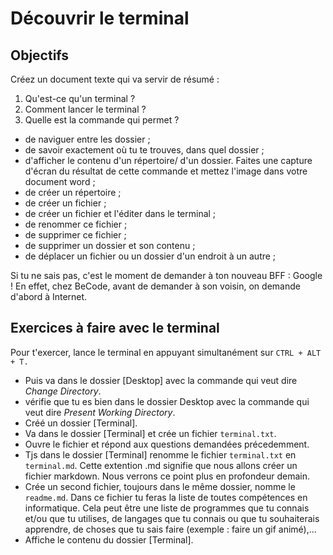 # Découvrir le terminal

## Objectifs

Créez un document texte qui va servir de résumé : 

1. Qu'est-ce qu'un terminal ? 
2. Comment lancer le terminal ? 
3. Quelle est la commande qui permet ? 
  - de naviguer entre les dossier ;
  - de savoir exactement où tu te trouves, dans quel dossier ;
  - d'afficher le contenu d'un répertoire/ d'un dossier. Faites une capture d'écran du résultat de cette commande et mettez l'image dans votre document word ;
  - de créer un répertoire ;
  - de créer un fichier ;
  - de créer un fichier et l'éditer dans le terminal ; 
  - de renommer ce fichier ;
  - de supprimer ce fichier ;
  - de supprimer un dossier et son contenu ;
  - de déplacer un fichier ou un dossier d'un endroit à un autre ; 

Si tu ne sais pas, c'est le moment de demander à ton nouveau BFF : Google !
En effet, chez BeCode, avant de demander à son voisin, on demande d'abord à Internet.

## Exercices à faire avec le terminal

Pour t'exercer, lance le terminal en appuyant simultanément sur `CTRL + ALT + T.`

- Puis va dans le dossier [Desktop] avec la commande qui veut dire *Change Directory*.
- vérifie que tu es bien dans le dossier Desktop avec la commande qui veut dire *Present Working Directory*.
- Créé un dossier [Terminal].
- Va dans le dossier [Terminal] et crée un fichier `terminal.txt`.
- Ouvre le fichier et répond aux questions demandées précedemment.
- Tjs dans le dossier [Terminal] renomme le fichier `terminal.txt` en `terminal.md`. Cette extention .md signifie que nous allons créer un fichier markdown. Nous verrons ce point plus en profondeur demain.
- Crée un second fichier, toujours dans le même dossier, nomme le `readme.md`. Dans ce fichier tu feras la liste de toutes compétences en informatique. Cela peut être une liste de programmes que tu connais et/ou que tu utilises, de langages que tu connais ou que tu souhaiterais apprendre, de choses que tu sais faire (exemple : faire un gif animé),...
- Affiche le contenu du dossier [Terminal].


